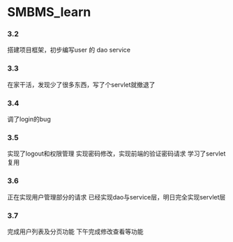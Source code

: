 # SMBMS_learn

### 3.2
搭建项目框架，初步编写user 的 dao service


### 3.3
在家干活，发现少了很多东西，写了个servlet就撤退了

### 3.4
调了login的bug

### 3.5
实现了logout和权限管理
实现密码修改，实现前端的验证密码请求
学习了servlet复用

### 3.6
正在实现用户管理部分的请求
已经实现dao与service层，明日完全实现servlet层

### 3.7
完成用户列表及分页功能
下午完成修改查看等功能